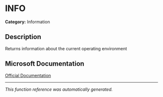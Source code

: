 # INFO

**Category:** Information

## Description
Returns information about the current operating environment

## Microsoft Documentation
[Official Documentation](https://support.microsoft.com//en-us/office/info-function-725f259a-0e4b-49b3-8b52-58815c69acae)

---
*This function reference was automatically generated.*
